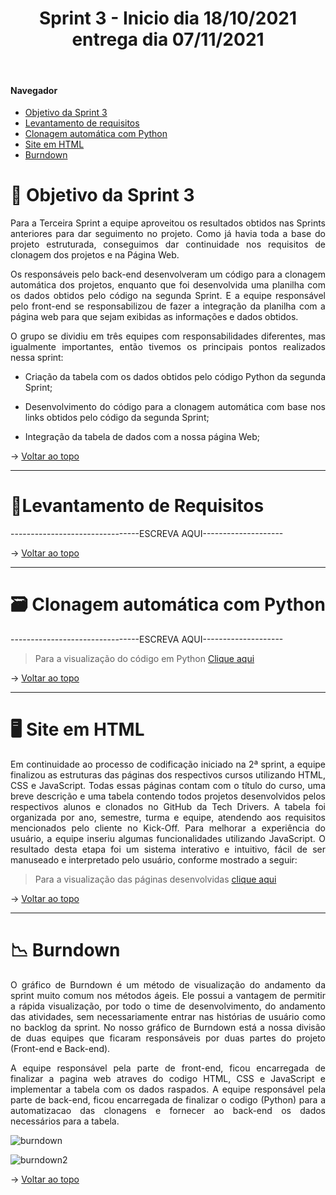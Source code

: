 <div align="center">
  <h1>Sprint 3 - Inicio dia 18/10/2021 entrega dia 07/11/2021</h1>
</div>

<br id="topo">  
  
#### Navegador
* <a href="#objetivo">Objetivo da Sprint 3</a>
* <a href="#requisitos">Levantamento de requisitos</a>
* <a href="#clonagem">Clonagem automática com Python</a>
* <a href="#site">Site em HTML</a>
* <a href="#burndown">Burndown</a>

<span id="objetivo">

# 📌 Objetivo da Sprint 3
  <p align="justify">
Para a Terceira Sprint a equipe aproveitou os resultados obtidos nas Sprints anteriores para dar seguimento no projeto. Como já havia toda a base do projeto estruturada, conseguimos dar continuidade nos requisitos de clonagem dos projetos e na Página Web.
  </p>
  <p align="justify">
    Os responsáveis pelo back-end desenvolveram um código para a clonagem automática dos projetos, enquanto que foi desenvolvida uma planilha com os dados obtidos pelo código na segunda Sprint. E a equipe responsável pelo front-end se responsabilizou de fazer a integração da planilha com a página web para que sejam exibidas as informações e dados obtidos.
  </p>
<div align="justify">
O grupo se dividiu em três equipes com responsabilidades diferentes, mas igualmente importantes, então tivemos os principais pontos realizados nessa sprint:
  
* Criação da tabela com os dados obtidos pelo código Python da segunda Sprint;
  
* Desenvolvimento do código para a clonagem automática com base nos links obtidos pelo código da segunda Sprint;
  
* Integração da tabela de dados com a nossa página Web;


  
  <div align="justify">
    
  </div>

→ [Voltar ao topo](#topo)
  
  ------------------------------------------------------------------------------
  <span id="requisitos">

# 📝Levantamento de Requisitos 
  <p align="justify">--------------------------------ESCREVA AQUI--------------------</p>
  
  → [Voltar ao topo](#topo)
  
  
  ------------------------------------------------------------------------------
  <span id="clonagem">

# 🗃 Clonagem automática com Python
  <p align="justify">--------------------------------ESCREVA AQUI--------------------</p>
    
> Para a visualização do código em Python [Clique aqui](/Back-end/dados.py)

→ [Voltar ao topo](#topo)
    
    
------------------------------------------------------------------------------
  <span id="site">

# 🖥 Site em HTML
  <p align="justify">Em continuidade ao processo de codificação iniciado na 2ª sprint, a equipe finalizou as estruturas das páginas dos respectivos cursos utilizando HTML, CSS e JavaScript. Todas essas páginas contam com o título do curso, uma breve descrição e uma tabela contendo todos projetos desenvolvidos pelos respectivos alunos e clonados no GitHub da Tech Drivers. A tabela foi organizada por ano, semestre, turma e equipe, atendendo aos requisitos mencionados pelo cliente no Kick-Off. Para melhorar a experiência do usuário, a equipe inseriu algumas funcionalidades utilizando JavaScript. O resultado desta etapa foi um sistema interativo e intuitivo, fácil de ser manuseado e interpretado pelo usuário, conforme mostrado a seguir:</p>
    
> Para a visualização das páginas desenvolvidas [clique aqui](https://techdriversfatec.github.io/SiteAPI/index.html)
  
→ [Voltar ao topo](#topo) 
    
    
------------------------------------------------------------------------------
  <span id="burndown">
  
# 📉 Burndown
  <p align="justify">O gráfico de Burndown é um método de visualização do andamento da sprint muito comum nos métodos ágeis. Ele possui a vantagem de permitir a rápida visualização, por todo o time de desenvolvimento, do andamento das atividades, sem necessariamente entrar nas histórias de usuário como no backlog da sprint. No nosso gráfico de Burndown está a nossa divisão de duas equipes que ficaram responsáveis por duas partes do projeto (Front-end e Back-end).

A equipe responsável pela parte de front-end, ficou encarregada de finalizar a pagina web atraves do codigo HTML, CSS e JavaScript e implementar a tabela com os dados raspados. A equipe responsável pela parte de back-end, ficou encarregada de finalizar o codigo (Python) para a automatizacao das clonagens e fornecer ao back-end os dados necessários para a tabela.</p>
    
  ![burndown](https://user-images.githubusercontent.com/80860267/140591858-55aa99a6-ce1b-4ae0-a77c-6fd160b64934.png)

  ![burndown2](https://user-images.githubusercontent.com/80860267/140591959-f14635e2-c1cc-4ee3-830f-c21890b2d859.png)

→ [Voltar ao topo](#topo)
